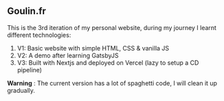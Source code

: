 ## Goulin.fr

This is the 3rd iteration of my personal website, during my journey I learnt different technologies:

1. V1: Basic website with simple HTML, CSS & vanilla JS
2. V2: A demo after learning GatsbyJS
3. V3: Built with Nextjs and deployed on Vercel (lazy to setup a CD pipeline)

**Warning** : The current version has a lot of spaghetti code, I will clean it up gradually.

